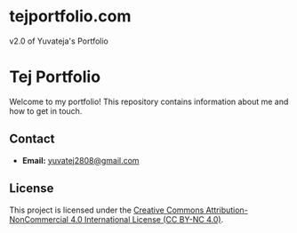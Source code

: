 # tejportfolio.com
v2.0 of Yuvateja's Portfolio
# Tej Portfolio

Welcome to my portfolio! This repository contains information about me and how to get in touch.

## Contact

- **Email:** yuvatej2808@gmail.com
## License

This project is licensed under the [Creative Commons Attribution-NonCommercial 4.0 International License (CC BY-NC 4.0)]([link-to-license](https://github.com/Yuvatej28/tejportfolio.com/blob/main/My%20Portfolio/Home/LICENSE)https://github.com/Yuvatej28/tejportfolio.com/blob/main/My%20Portfolio/Home/LICENSE).


